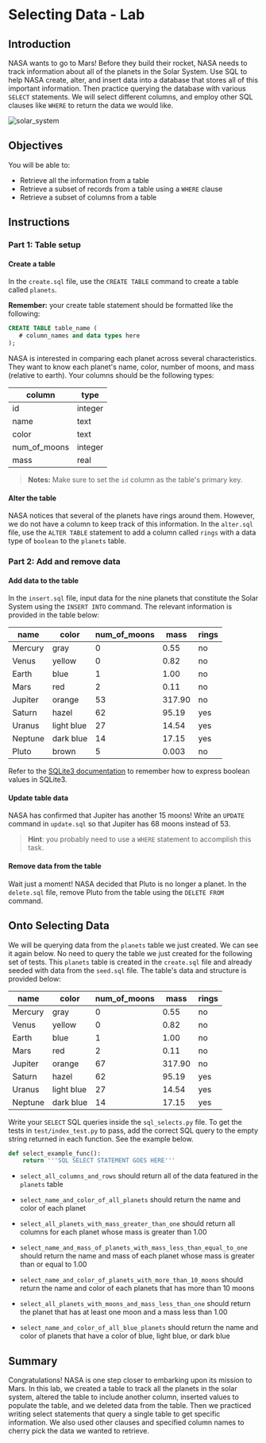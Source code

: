 
# Selecting Data - Lab

## Introduction 

NASA wants to go to Mars! Before they build their rocket, NASA needs to track information about all of the planets in the Solar System. Use SQL to help NASA create, alter, and insert data into a database that stores all of this important information. Then practice querying the database with various `SELECT` statements. We will select different columns, and employ other SQL clauses like `WHERE` to return the data we would like.

![solar_system](https://bilingualcarloscano.files.wordpress.com/2010/05/venus.jpg)

## Objectives
You will be able to:
* Retrieve all the information from a table
* Retrieve a subset of records from a table using a `WHERE` clause
* Retrieve a subset of columns from a table

## Instructions

### Part 1: Table setup

#### Create a table

In the `create.sql` file, use the `CREATE TABLE` command to create a table called `planets`.  

**Remember:** your create table statement should be formatted like the following:

```sql
CREATE TABLE table_name (
   # column_names and data types here
);
```

NASA is interested in comparing each planet across several characteristics.  They want to know each planet's name,  color, number of moons, and mass (relative to earth).  Your columns should be the following types:

|column | type  |
|-------|-------|
|id     |integer|
|name   |text   |
|color  |text   |
|num_of_moons  |integer|
|mass   | real  |

> **Notes:** Make sure to set the `id` column as the table's primary key.

#### Alter the table

NASA notices that several of the planets have rings around them.  However, we do not have a column to keep track of this information.  In the `alter.sql` file, use the `ALTER TABLE` statement to add a column called `rings` with a data type of `boolean` to the `planets` table.

### Part 2: Add and remove data

#### Add data to the table

In the `insert.sql` file, input data for the nine planets that constitute the Solar System using the `INSERT INTO` command.  The relevant information is provided in the table below:

|name   |color |num_of_moons|mass|rings|
|-------|-------|-------|-------|-------|
|Mercury|gray   |0      |0.55   |no     |
|Venus  |yellow |0      |0.82   |no     |
|Earth  |blue   |1      |1.00   |no     |
|Mars   |red    |2      |0.11   |no     |
|Jupiter|orange |53     |317.90 |no     |
|Saturn |hazel  |62     |95.19  |yes    |
|Uranus |light blue|27  |14.54  |yes    |
|Neptune|dark blue|14   |17.15  |yes    |
|Pluto  |brown  |5      |0.003  |no     |

Refer to the [SQLite3 documentation](https://www.sqlite.org/datatype3.html) to remember how to express boolean values in SQLite3.

#### Update table data

NASA has confirmed that Jupiter has another 15 moons!  Write an `UPDATE` command in `update.sql` so that Jupiter has 68 moons instead of 53.

> **Hint**: you probably need to use a `WHERE` statement to accomplish this task.

#### Remove data from the table

Wait just a moment!  NASA decided that Pluto is no longer a planet.  In the `delete.sql` file, remove Pluto from the table using the `DELETE FROM` command.

## Onto Selecting Data

We will be querying data from the `planets` table we just created. We can see it again below. No need to query the table we just created for the following set of tests. This `planets` table is created in the `create.sql` file and already seeded with data from the `seed.sql` file. The table's data and structure is provided below:

|name   |color |num_of_moons|mass|rings|
|-------|-------|-------|-------|-------|
|Mercury|gray   |0      |0.55   |no     |
|Venus  |yellow |0      |0.82   |no     |
|Earth  |blue   |1      |1.00   |no     |
|Mars   |red    |2      |0.11   |no     |
|Jupiter|orange |67     |317.90 |no     |
|Saturn |hazel  |62     |95.19  |yes    |
|Uranus |light blue|27  |14.54  |yes    |
|Neptune|dark blue|14   |17.15  |yes    |

Write your `SELECT` SQL queries inside the `sql_selects.py` file. To get the tests in `test/index_test.py` to pass, add the correct SQL query to the empty string returned in each function. See the example below.

```python
def select_example_func():
    return '''SQL SELECT STATEMENT GOES HERE'''
```

* `select_all_columns_and_rows` should return all of the data featured in the `planets` table

* `select_name_and_color_of_all_planets` should return the name and color of each planet

* `select_all_planets_with_mass_greater_than_one` should return all columns for each planet whose mass is greater than 1.00


* `select_name_and_mass_of_planets_with_mass_less_than_equal_to_one` should return the name and mass of each planet whose mass is greater than or equal to 1.00

* `select_name_and_color_of_planets_with_more_than_10_moons` should return the name and color of each planets that has more than 10 moons

* `select_all_planets_with_moons_and_mass_less_than_one` should return the planet that has at least one moon and a mass less than 1.00

* `select_name_and_color_of_all_blue_planets` should return the name and color of planets that have a color of blue, light blue, or dark blue

## Summary

Congratulations! NASA is one step closer to embarking upon its mission to Mars. In this lab, we created a table to track all the planets in the solar system, altered the table to include another column, inserted values to populate the table, and we deleted data from the table. Then we practiced writing select statements that query a single table to get specific information. We also used other clauses and specified column names to cherry pick the data we wanted to retrieve. 

